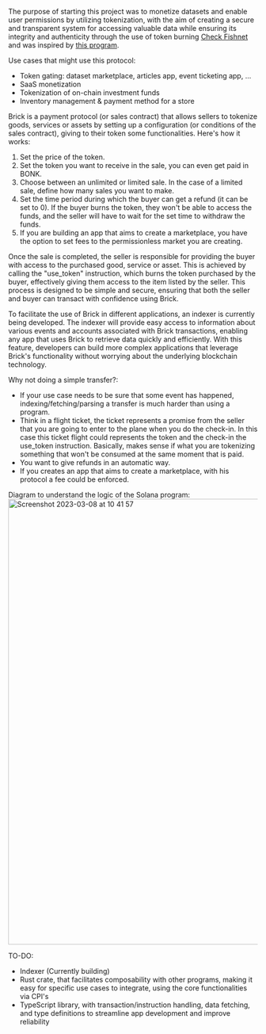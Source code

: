 The purpose of starting this project was to monetize datasets and enable user permissions by utilizing tokenization, with the aim of creating a secure and transparent system for accessing valuable data while ensuring its integrity and authenticity through the use of token burning [Check Fishnet](https://twitter.com/fishnet_tech) and was inspired by [this program](https://github.com/danmt/create-mint-and-metadata-on-chain).

Use cases that might use this protocol:
- Token gating: dataset marketplace, articles app, event ticketing app, ...
- SaaS monetization
- Tokenization of on-chain investment funds
- Inventory management & payment method for a store

Brick is a payment protocol (or sales contract) that allows sellers to tokenize goods, services or assets by setting up a configuration (or conditions of the sales contract), giving to their token some functionalities. Here's how it works:

1. Set the price of the token.
2. Set the token you want to receive in the sale, you can even get paid in BONK.
3. Choose between an unlimited or limited sale. In the case of a limited sale, define how many sales you want to make.
4. Set the time period during which the buyer can get a refund (it can be set to 0). If the buyer burns the token, they won't be able to access the funds, and the seller will have to wait for the set time to withdraw the funds.
5. If you are building an app that aims to create a marketplace, you have the option to set fees to the permissionless market you are creating.

Once the sale is completed, the seller is responsible for providing the buyer with access to the purchased good, service or asset. This is achieved by calling the "use_token" instruction, which burns the token purchased by the buyer, effectively giving them access to the item listed by the seller. This process is designed to be simple and secure, ensuring that both the seller and buyer can transact with confidence using Brick.

To facilitate the use of Brick in different applications, an indexer is currently being developed. The indexer will provide easy access to information about various events and accounts associated with Brick transactions, enabling any app that uses Brick to retrieve data quickly and efficiently. With this feature, developers can build more complex applications that leverage Brick's functionality without worrying about the underlying blockchain technology.

Why not doing a simple transfer?:
- If your use case needs to be sure that some event has happened, indexing/fetching/parsing a transfer is much harder than using a program.
- Think in a flight ticket, the ticket represents a promise from the seller that you are going to enter to the plane when you do the check-in. In this case this ticket flight could represents the token and the check-in the use_token instruction. Basically, makes sense if what you are tokenizing something that won't be consumed at the same moment that is paid.
- You want to give refunds in an automatic way.
- If you creates an app that aims to create a marketplace, with his protocol a fee could be enforced.

Diagram to understand the logic of the Solana program:
<img width="900" alt="Screenshot 2023-03-08 at 10 41 57" src="https://user-images.githubusercontent.com/32191898/223678364-6ef7c6df-1add-4cdd-8058-3168379fada2.png">

TO-DO:
- Indexer (Currently building)
- Rust crate, that facilitates composability with other programs, making it easy for specific use cases to integrate, using the core functionalities via CPI's
- TypeScript library, with transaction/instruction handling, data fetching, and type definitions to streamline app development and improve reliability
